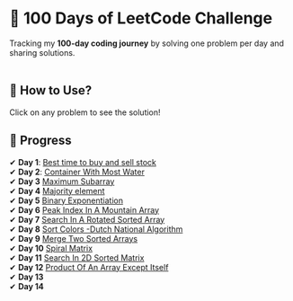 # 🚀 100 Days of LeetCode Challenge  

Tracking my **100-day coding journey** by solving one problem per day and sharing solutions.  
<br>
## 📌 How to Use?  
Click on any problem to see the solution!

## 📅 Progress  
✔ **Day 1**: [Best time to buy and sell stock](Best_time_to_buy_and_sell_stock_01_solution.cpp) <br>
✔ **Day 2**: [Container With Most Water](container_with_most_water_solution.cpp)<br>
✔ **Day 3** [Maximum Subarray](Maximum_subarray_solution.cpp)<br>
✔ **Day 4** [Majority element](Majority_element_solution.cpp)<br>
✔ **Day 5** [Binary Exponentiation](Binary_exponentiation_solution.cpp)<br>
✔ **Day 6** [Peak Index In A Mountain Array](Peak_index_in_a_mountain_array.cpp)<br>
✔ **Day 7** [Search In A Rotated Sorted Array](Search_in_rotated_sorted_array.cpp)<br>
✔ **Day 8** [Sort Colors -Dutch National Algorithm](Sort_colors.cpp)<br>
✔ **Day 9** [Merge Two Sorted Arrays](Merge_sorted_array.cpp)<br>
✔ **Day 10** [Spiral Matrix](spiral_mat.cpp )<br>
✔ **Day 11** [Search In 2D Sorted Matrix]( Search_in_rotated_sorted_array.cpp )<br>
✔ **Day 12** [Product Of An Array Except Itself](   Prod_of_an_array.cpp )<br>
✔ **Day 13**<br>
✔ **Day 14**
